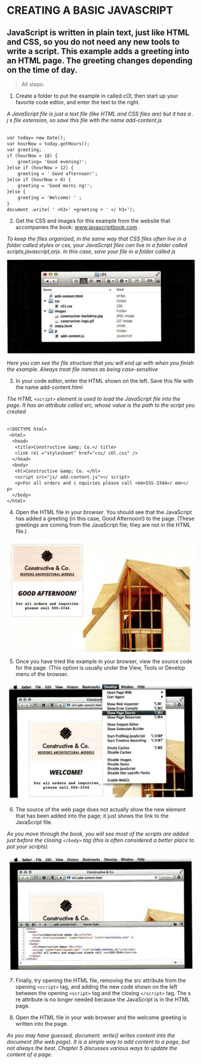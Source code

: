 # CREATING A BASIC JAVASCRIPT

## JavaScript is written in plain text, just like HTML and CSS, so you do not need any new tools to write a script. This example adds a greeting into an HTML page. The greeting changes depending on the time of day.

> All steps:
1. Create a folder to put the example in called cOl, then start up your favorite code editor, and enter the text to the right.

*A JavaScript file is just a text file (like HTML and CSS files are) but it has a . j s file extension, so save this file with the name add-content.js*

```

var today= new Date(); 
var hourNow = today.getHours(); 
var greeting; 
if (hourNow > 18) { 
    greeting= 'Good evening!'; 
}else if (hourNow > 12) { 
    greeting = ' Good afternoon!'; 
}else if (hourNow > 0) { 
    greeting = 'Good morni ng!'; 
}else { 
    greeting = 'Welcome! ' ;
} 
document .write( ' <h3>' +greeting + ' </ h3>');

```

2. Get the CSS and images for this example from the website that accompanies the book: www.javascriptbook.com .

*To keep the files organized, in the same way that CSS files often live in a folder called styles or css, your JavaScript files can live in a folder called scripts,javascript,orjs. In this case, save your file in a folder called js*

![](img/js.png)

*Here you can see the file structure that you will end up with when you finish the example. Always treat file names as being case-sensitive*

3. In your code editor, enter the HTML shown on the left. Save this file with the name add-content.html

*The HTML `<script>` element is used to load the JavaScript file into the page. It has an attribute called src, whose value is the path to the script you created*

```

<!DOCTYPE html>
 <html>
  <head>
   <title>Constructive &amp; Co.</ title>
   <link rel ="stylesheet" href="css/ cOl.css" />
  </head> 
  <body>
   <hl>Constructive &amp; Co. </hl> 
   <script src="js/ add-content.js"></ script> 
   <p>For all orders and i nquiries please call <em>SSS-3344</ em></ p>
  </body> 
</html>

```

4. Open the HTML file in your browser. You should see that the JavaScript has added a greeting (in this case, Good Afternoon!) to the page. (These greetings are coming from the JavaScript file; they are not in the HTML file.)

![](img/js2.png)

5. Once you have tried the example in your browser, view the source code for the page. (This option is usually under the View, Tools or Develop menu of the browser.

![](img/js3.png)


6. The source of the web page does not actually show the new element that has been added into the page; it just shows the link to the JavaScript file. 

*As you move through the book, you will see most of the scripts are added just before the closing `</body>` tag (this is often considered a better place to put your scripts).*

![](img/js4.png)

7. Finally, try opening the HTML file, removing the src attribute from the opening `<script>` tag, and adding the new code shown on the left between the opening `<script>` tag and the closing `</script>` tag. The s re attribute is no longer needed because the JavaScript is in the HTML page.

8. Open the HTML file in your web browser and the welcome greeting is written into the page.

*As you may have guessed, document. write() writes content into the document (the web page). It is a simple way to add content to a page, but not always the best. Chapter 5 discusses various ways to update the content of a page.*